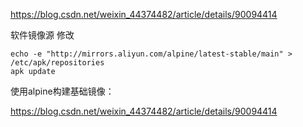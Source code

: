 https://blog.csdn.net/weixin_44374482/article/details/90094414

软件镜像源 修改

```shell
echo -e "http://mirrors.aliyun.com/alpine/latest-stable/main" > /etc/apk/repositories 
apk update 
```

使用alpine构建基础镜像：

https://blog.csdn.net/weixin_44374482/article/details/90094414

